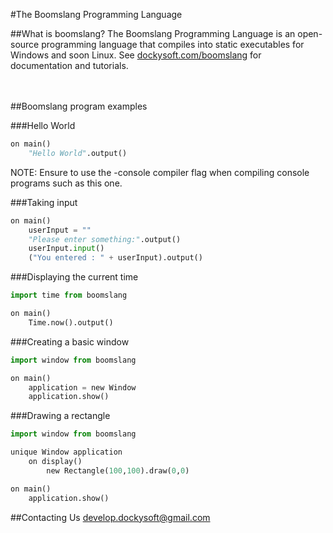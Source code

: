#The Boomslang Programming Language
<br>

##What is boomslang?
The Boomslang Programming Language is an open-source programming language that compiles into static executables for Windows and soon Linux. See <a href="http://dockysoft.com/boomslang">dockysoft.com/boomslang</a> for documentation and tutorials.
<br><br><br>

##Boomslang program examples

###Hello World
```python
on main()
    "Hello World".output()
```

NOTE: Ensure to use the -console compiler flag when compiling console programs such as this one.

###Taking input
```python
on main()
    userInput = ""
    "Please enter something:".output()
    userInput.input()
    ("You entered : " + userInput).output()
```

###Displaying the current time
```python
import time from boomslang

on main()
    Time.now().output()
```
###Creating a basic window
```python
import window from boomslang

on main()
    application = new Window
    application.show()
```
###Drawing a rectangle
```python
import window from boomslang

unique Window application
    on display()
        new Rectangle(100,100).draw(0,0)

on main()
    application.show()
```
##Contacting Us
develop.dockysoft@gmail.com
